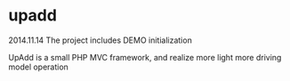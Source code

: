 upadd
=====

2014.11.14 The project includes DEMO initialization

UpAdd is a small PHP MVC framework, and realize more light more driving model operation
